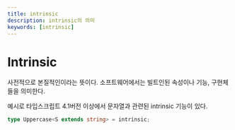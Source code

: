 ```yaml
---
title: intrinsic
description: intrinsic의 의미
keywords: [intrinsic]
---
```


# Intrinsic
사전적으로 본질적인이라는 뜻이다. 소프트웨어에서는 빌트인된 속성이나 기능, 구현체들을 의미한다.

예시로 타입스크립트 4.1버전 이상에서 문자열과 관련된 intrinsic 기능이 있다.

```ts
type Uppercase<S extends string> = intrinsic;
```